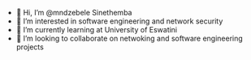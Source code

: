 - 👋 Hi, I’m @mndzebele Sinethemba
- 👀 I’m interested in software engineering and network security
- 🌱 I’m currently learning at University of Eswatini 
- 💞️ I’m looking to collaborate on netwoking and software engineering projects
  

<!---
mndzebele/mndzebele is a ✨ special ✨ repository because its `README.md` (this file) appears on your GitHub profile.
You can click the Preview link to take a look at your changes.
--->
